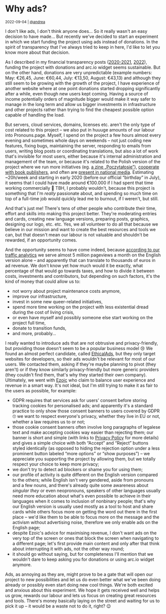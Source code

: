 # Why ads?

<small>2022-09-04 | [@andrea](/@andrea)</small>

I don't like ads, I don't think anyone does… So it really wasn't an easy decision to have made…
But recently we've decided to start an experiment in which we start funding the project using ads instead of donations. 
In the spirit of transparency that I've always tried to keep in here, I'd like to let you know more about that decision.

As I described in my financial transparency posts ([2020-2021](/blog/financial-transparency-2020-2021), [2022](/blog/financial-transparency-2022)),
funding the project with donations and arc.io widget seems sustainable.
But on the other hand, donations are very unpredictable (example numbers: May: €26,45, June: €60,44, July: €13,50, August: €43,13)
and although they still seem to be growing with the growth of the project, I have experience of another website
where at one point donations started dropping significantly after a while, even though new users kept coming.
Having a source of income potentially orders of magnitude bigger would make it way safer to manage in the long term
and allow us bigger investments in infrastructure and other projects rather than trying to find the cheapest possible option
capable of handling the load.

But servers, cloud services, domains, licenses etc. aren't the only type of cost related to this project –
we also put in huuuge amounts of our labour into Pronouns.page.
Myself, I spend on the project a few hours almost every evening and sometimes whole days on weekends –
not just coding new features, fixing bugs, maintaining the server, responding to emails from users, writing blog posts
or coordinating translations, but also a lot of work that's invisible for most users,
either because it's internal administration and management of the team,
or because it's related to the Polish version of the project where we run more initiatives
(eg. [a zine „Poczytałosie”](https://zaimki.pl/zin)),
[cooperate with book publishers](https://zaimki.pl/linki),
and often are [present in national media](https://zaimki.pl/media). 
Estimating ~20h/week and starting in early 2020 (before our official “birthday” in July),
it seems that I could have made around €100.000 if I had spent that time working commercially 🤯
TBH, I probably wouldn't, because this project is something that I'm _really_ passionate about,
and spending so much time on top of a full-time job would quickly lead me to burnout, if I weren't, but still.

And that's just me! There's tens of other people who contribute their time, effort and skills into making this project better.
They're moderating entries and cards, creating new language versions, preparing posts, graphics, designing our logo, etc. etc.
Yes, we all volunteer to do all that because we believe in our mission and want to create the best resources and tools we can,
but that doesn't mean our labour is not valuable and shouldn't be rewarded, if an opportunity comes.

And the opportunity seems to have come indeed, because [according to our traffic analytics](https://stats.pronouns.page/en.pronouns.page?period=30d)
we serve almost 5 million pageviews a month on the English version alone – and apparently that can translate to thousands of euros in ad revenue.
We don't know yet how much would it be exactly, what percentage of that would go towards taxes,
and how to divide it between costs, investments and contributors,
but depending on such factors, it's the kind of money that could allow us to:

 - not worry about project maintenance costs anymore,
 - improve our infrastructure,
 - invest in some new queer-related initiatives,
 - spend more time working on the project with less existential dread during the cost of living crisis,
 - or even have myself and possibly someone else start working on the project full time, 
 - donate to transition funds,
 - and more, probably…

I really wanted to introduce ads that are not obtrusive and privacy-friendly,
but providing those doesn't seem to be a popular business model 😢 We found an almost perfect candidate,
called [EthicalAds](https://www.ethicalads.io/), but they only target websites for developers,
so their ads wouldn't be relevant for most of our users. We contacted them, asking if they're maybe planning to pivot
(they aren't) or if they know similarly privacy-friendly but more generic providers
(they couldn't find them, that's why they started their own company).
Ultimately, we went with [Ezoic](https://www.ezoic.com/) who claim to balance user experience and revenue in a smart way.
It's not ideal, but I'm still trying to make it as fair to the users as possible, for example:

 - GDPR requires that services ask for users' consent before storing tracking cookies for personalised ads;
   and apparently it's a standard practice to only show those consent banners to users covered by GDPR 🙄
   we want to respect everyone's privacy, whether they live in EU or not, whether a law requires us to or not;
 - those cookie consent banners often involve long paragraphs of legalese text and make accepting cookies way easier than rejecting them;
   our banner is short and simple (with links to [Privacy Policy](/privacy) for more details)
   and gives a simple choice with both “Accept” and “Reject” buttons styled identically
   (as opposed to hiding the rejection option under a less prominent button labeled “more options” or “show purposes”) –
   we appreciate you supporting the project by allowing them, but we totally respect your choice to keep more privacy;
 - we don't try to detect ad blockers or shame you for using them;
 - our profile of activity is quite different on the English version compared to the others;
   while English isn't very gendered, aside from pronouns and a few nouns,
   and there's already quite some awareness about _singular they_ or even neopronouns,
   speakers of other languages usually need more education about what's even possible to achieve in their languages
   when it comes to inclusion of nonbinary people;
   that's why our English version is usually used mostly as a tool to host and share cards
   while others focus more on getting the word out there in the first place –
   we'd like them to be able to focus more on the message and the activism without advertising noise,
   therefore we only enable ads on the English page;
 - despite Ezoic's advice for maximising revenue, I don't want ads on the very top of the screen 
   or ones that block the screen when navigating to a different page;
   let's first provide main content and only after that think about interrupting it with ads, not the other way round; 
 - it should go without saying, but for completeness I'll mention that
   we wouldn't dare to keep asking you for donations or using arc.io widget anymore.

Ads, as annoying as they are, might prove to be a gate that will open our project to new possibilities
and let us do even better what we've been doing already or possibly even start doing new cool things.
We're both excited and anxious about this experiment.
We hope it gets received well and helps us grow, rewards our labour and lets us focus on creating great resources and tools.
There's money basically laying on the street and waiting for us to pick it up –
it would be a waste not to do it, right? 😉
